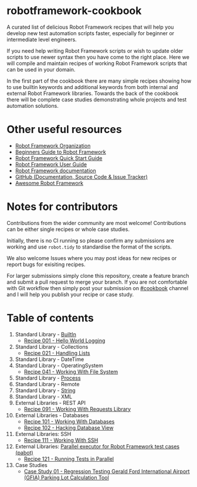 # robotframework-cookbook
A curated list of delicious Robot Framework recipes that will help you develop new test automation scripts faster, especially for beginner or intermediate level engineers.

If you need help writing Robot Framework scripts or wish to update older scripts to use newer syntax then you have come to the right place.  Here we will compile and maintain recipes of working Robot Framework scripts that can be used in your domain.

In the first part of the cookbook there are many simple recipes showing how to use builtin keywords and additional keywords from both internal and external Robot Framework libraries.  Towards the back of the cookbook there will be complete case studies demonstrating whole projects and test automation solutions.

# Other useful resources
* [Robot Framework Organization](https://robotframework.org/)
* [Beginners Guide to Robot Framework](https://github.com/robotframework/BeginnersGuide)
* [Robot Framework Quick Start Guide](https://github.com/robotframework/QuickStartGuide/blob/master/QuickStart.rst)
* [Robot Framework User Guide](https://robotframework.org/robotframework/latest/RobotFrameworkUserGuide.html)
* [Robot Framework documentation](https://robotframework.org/robotframework/)
* [GitHub (Documentation, Source Code & Issue Tracker)](https://github.com/robotframework/robotframework)
* [Awesome Robot Framework](https://github.com/fkromer/awesome-robotframework)

# Notes for contributors
Contributions from the wider community are most welcome!  Contributions can be either single recipes or whole case studies.

Initially, there is no CI running so please confirm any submissions are working and use `robot.tidy` to standardise the format of the scripts.

We also welcome Issues where you may post ideas for new recipes or report bugs for exisiting recipes.

For larger submissions simply clone this repository, create a feature branch and submit a pull request to merge your branch.  If you are not comfortable with Git workflow then simply post your submission on [#cookbook](https://app.slack.com/client/T07PJQ9S7/CU5RQ87K3/thread/C3C28F9DF-1582792104.080900) channel and I will help you publish your recipe or case study.

# Table of contents
1. Standard Library - [BuiltIn](https://robotframework.org/robotframework/latest/libraries/BuiltIn.html)
   * [Recipe 001 - Hello World Logging](src/section_01/recipe001_hello_world_logging.robot)
1. Standard Library - Collections
   * [Recipe 021 - Handling Lists](src/section_02/recipe021_handling_lists.robot)
1. Standard Library - DateTime
1. Standard Library - OperatingSystem
   * [Recipe 041 - Working With File System](src/section_04/recipe041_working_with_file_system.robot)
1. Standard Library - [Process](https://robotframework.org/robotframework/latest/libraries/Process.html)
1. Standard Library - Remote
1. Standard Library - [String](https://robotframework.org/robotframework/latest/libraries/String.html)
1. Standard Library - XML
1. External Libraries - REST API
   * [Recipe 091 - Working With Requests Library](src/section_09/recipe091_working_with_requests_library.robot)
1. External Libraries - Databases
   * [Recipe 101 - Working With Databases](src/section_10/recipe101_working_with_databases.robot)
   * [Recipe 102 - Hacking Database View](src/section_10/recipe102_breaking_database_view.robot)
1. External Libraries: SSH
   * [Recipe 111 - Working With SSH](src/section_11/recipe111_working_with_ssh_library.robot)
1. External Libraries: [Parallel executor for Robot Framework test cases (pabot)](https://github.com/mkorpela/pabot)
   * [Recipe 121 - Running Tests in Parallel](src/section_12/recipe121_running_tests_in_parallel.robot)
1. Case Studies
   * [Case Study 01 - Regression Testing Gerald Ford International Airport (GFIA) Parking Lot Calculation Tool](https://github.com/adrianyorke/robotframework-cookbook/blob/master/src/section_99/casestudy01_README.md)
